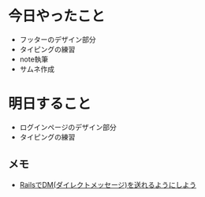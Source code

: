 # 今日やったこと
- フッターのデザイン部分
- タイピングの練習
- note執筆
- サムネ作成

# 明日すること
- ログインページのデザイン部分
- タイピングの練習

## メモ
- [RailsでDM(ダイレクトメッセージ)を送れるようにしよう](https://qiita.com/nojinoji/items/2b3f8309a31cc6d88d03)
